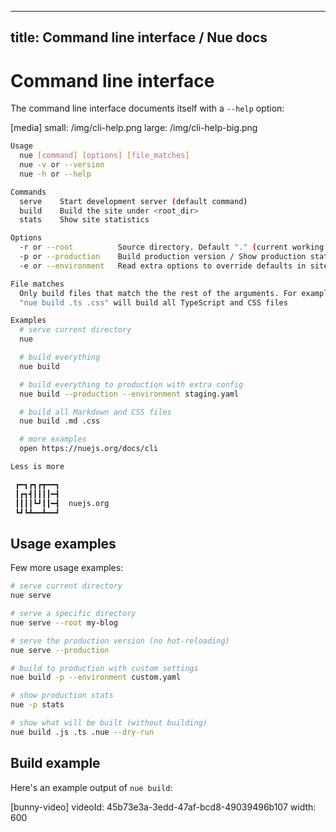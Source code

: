 
---
title: Command line interface / Nue docs
---

# Command line interface
The command line interface documents itself with a `--help` option:

[media]
  small: /img/cli-help.png
  large: /img/cli-help-big.png

``` sh
Usage
  nue [command] [options] [file_matches]
  nue -v or --version
  nue -h or --help

Commands
  serve    Start development server (default command)
  build    Build the site under <root_dir>
  stats    Show site statistics

Options
  -r or --root          Source directory. Default "." (current working dir)
  -p or --production    Build production version / Show production stats
  -e or --environment   Read extra options to override defaults in site.yaml

File matches
  Only build files that match the the rest of the arguments. For example:
  "nue build .ts .css" will build all TypeScript and CSS files

Examples
  # serve current directory
  nue

  # build everything
  nue build

  # build everything to production with extra config
  nue build --production --environment staging.yaml

  # build all Markdown and CSS files
  nue build .md .css

  # more examples
  open https://nuejs.org/docs/cli

Less is more

 ┏━┓┏┓┏┳━━┓
 ┃┏┓┫┃┃┃┃━┫
 ┃┃┃┃┗┛┃┃━┫  nuejs.org
 ┗┛┗┻━━┻━━┛
```


## Usage examples
Few more usage examples:

``` sh
# serve current directory
nue serve

# serve a specific directory
nue serve --root my-blog

# serve the production version (no hot-reloading)
nue serve --production

# build to production with custom settings
nue build -p --environment custom.yaml

# show production stats
nue -p stats

# show what will be built (without building)
nue build .js .ts .nue --dry-run
```

## Build example

Here's an example output of `nue build`:

[bunny-video]
  videoId: 45b73e3a-3edd-47af-bcd8-49039496b107
  width: 600
